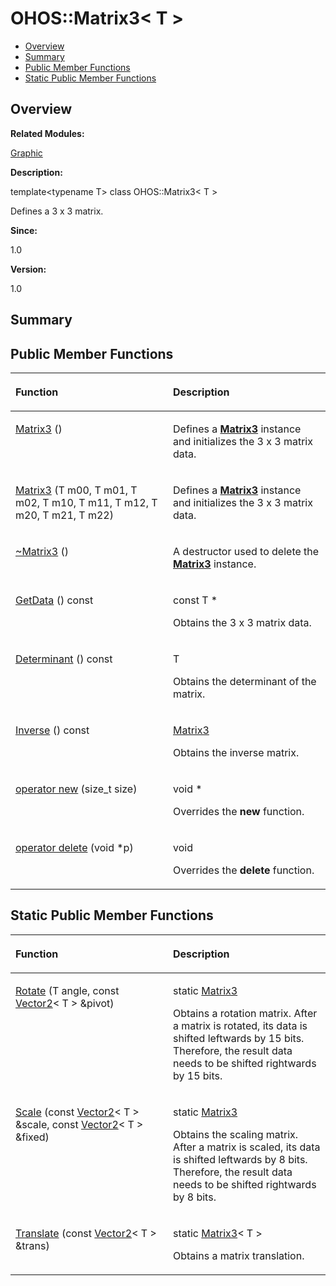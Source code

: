 # OHOS::Matrix3< T \><a name="EN-US_TOPIC_0000001055039548"></a>

-   [Overview](#section386546175165635)
-   [Summary](#section157087823165635)
-   [Public Member Functions](#pub-methods)
-   [Static Public Member Functions](#pub-static-methods)

## **Overview**<a name="section386546175165635"></a>

**Related Modules:**

[Graphic](graphic.md)

**Description:**

template<typename T\> class OHOS::Matrix3< T \>

Defines a 3 x 3 matrix. 

**Since:**

1.0

**Version:**

1.0

## **Summary**<a name="section157087823165635"></a>

## Public Member Functions<a name="pub-methods"></a>

<a name="table933725830165635"></a>
<table><thead align="left"><tr id="row1115124459165635"><th class="cellrowborder" valign="top" width="50%" id="mcps1.1.3.1.1"><p id="p1897201397165635"><a name="p1897201397165635"></a><a name="p1897201397165635"></a>Function</p>
</th>
<th class="cellrowborder" valign="top" width="50%" id="mcps1.1.3.1.2"><p id="p602531282165635"><a name="p602531282165635"></a><a name="p602531282165635"></a>Description</p>
</th>
</tr>
</thead>
<tbody><tr id="row1117874391165635"><td class="cellrowborder" valign="top" width="50%" headers="mcps1.1.3.1.1 "><p id="p971055069165635"><a name="p971055069165635"></a><a name="p971055069165635"></a><a href="graphic.md#ga8fedd026cac422882e9c0a0d5d1f3b50">Matrix3</a> ()</p>
</td>
<td class="cellrowborder" valign="top" width="50%" headers="mcps1.1.3.1.2 "><p id="p1826514908165635"><a name="p1826514908165635"></a><a name="p1826514908165635"></a> </p>
<p id="p259212125165635"><a name="p259212125165635"></a><a name="p259212125165635"></a>Defines a <strong id="b1260905481165635"><a name="b1260905481165635"></a><a name="b1260905481165635"></a><a href="ohos-matrix3-t.md">Matrix3</a></strong> instance and initializes the 3 x 3 matrix data. </p>
</td>
</tr>
<tr id="row2024278348165635"><td class="cellrowborder" valign="top" width="50%" headers="mcps1.1.3.1.1 "><p id="p188332237165635"><a name="p188332237165635"></a><a name="p188332237165635"></a><a href="graphic.md#ga068d055d130c7c46269072bf65254082">Matrix3</a> (T m00, T m01, T m02, T m10, T m11, T m12, T m20, T m21, T m22)</p>
</td>
<td class="cellrowborder" valign="top" width="50%" headers="mcps1.1.3.1.2 "><p id="p560715822165635"><a name="p560715822165635"></a><a name="p560715822165635"></a> </p>
<p id="p575347166165635"><a name="p575347166165635"></a><a name="p575347166165635"></a>Defines a <strong id="b635026736165635"><a name="b635026736165635"></a><a name="b635026736165635"></a><a href="ohos-matrix3-t.md">Matrix3</a></strong> instance and initializes the 3 x 3 matrix data. </p>
</td>
</tr>
<tr id="row906829433165635"><td class="cellrowborder" valign="top" width="50%" headers="mcps1.1.3.1.1 "><p id="p923363680165635"><a name="p923363680165635"></a><a name="p923363680165635"></a><a href="graphic.md#ga9cf7c2656623468c34003bb3c4056a72">~Matrix3</a> ()</p>
</td>
<td class="cellrowborder" valign="top" width="50%" headers="mcps1.1.3.1.2 "><p id="p1589326720165635"><a name="p1589326720165635"></a><a name="p1589326720165635"></a> </p>
<p id="p1224616503165635"><a name="p1224616503165635"></a><a name="p1224616503165635"></a>A destructor used to delete the <strong id="b846736227165635"><a name="b846736227165635"></a><a name="b846736227165635"></a><a href="ohos-matrix3-t.md">Matrix3</a></strong> instance. </p>
</td>
</tr>
<tr id="row1990190063165635"><td class="cellrowborder" valign="top" width="50%" headers="mcps1.1.3.1.1 "><p id="p2116314066165635"><a name="p2116314066165635"></a><a name="p2116314066165635"></a><a href="graphic.md#ga8fd60ee68cc3a51d8c7ea9d3d665323c">GetData</a> () const</p>
</td>
<td class="cellrowborder" valign="top" width="50%" headers="mcps1.1.3.1.2 "><p id="p1401512352165635"><a name="p1401512352165635"></a><a name="p1401512352165635"></a>const T * </p>
<p id="p1275152485165635"><a name="p1275152485165635"></a><a name="p1275152485165635"></a>Obtains the 3 x 3 matrix data. </p>
</td>
</tr>
<tr id="row579771177165635"><td class="cellrowborder" valign="top" width="50%" headers="mcps1.1.3.1.1 "><p id="p1746217482165635"><a name="p1746217482165635"></a><a name="p1746217482165635"></a><a href="graphic.md#ga5464ffd57d0abbd0381b2a6cf3a7d2fb">Determinant</a> () const</p>
</td>
<td class="cellrowborder" valign="top" width="50%" headers="mcps1.1.3.1.2 "><p id="p722175195165635"><a name="p722175195165635"></a><a name="p722175195165635"></a>T </p>
<p id="p1098789654165635"><a name="p1098789654165635"></a><a name="p1098789654165635"></a>Obtains the determinant of the matrix. </p>
</td>
</tr>
<tr id="row1031145129165635"><td class="cellrowborder" valign="top" width="50%" headers="mcps1.1.3.1.1 "><p id="p847194281165635"><a name="p847194281165635"></a><a name="p847194281165635"></a><a href="graphic.md#gabf1edc9a01bace13596de01615ae20a2">Inverse</a> () const</p>
</td>
<td class="cellrowborder" valign="top" width="50%" headers="mcps1.1.3.1.2 "><p id="p1088287770165635"><a name="p1088287770165635"></a><a name="p1088287770165635"></a><a href="ohos-matrix3-t.md">Matrix3</a> </p>
<p id="p101818777165635"><a name="p101818777165635"></a><a name="p101818777165635"></a>Obtains the inverse matrix. </p>
</td>
</tr>
<tr id="row1868685041165635"><td class="cellrowborder" valign="top" width="50%" headers="mcps1.1.3.1.1 "><p id="p1391330888165635"><a name="p1391330888165635"></a><a name="p1391330888165635"></a><a href="graphic.md#ga4854963aa969ee20a6cd174a70f5cd23">operator new</a> (size_t size)</p>
</td>
<td class="cellrowborder" valign="top" width="50%" headers="mcps1.1.3.1.2 "><p id="p1832983104165635"><a name="p1832983104165635"></a><a name="p1832983104165635"></a>void * </p>
<p id="p11037352165635"><a name="p11037352165635"></a><a name="p11037352165635"></a>Overrides the <strong id="b1412025819165635"><a name="b1412025819165635"></a><a name="b1412025819165635"></a>new</strong> function. </p>
</td>
</tr>
<tr id="row1400609230165635"><td class="cellrowborder" valign="top" width="50%" headers="mcps1.1.3.1.1 "><p id="p921271886165635"><a name="p921271886165635"></a><a name="p921271886165635"></a><a href="graphic.md#gadf1997a0f56ac2b220e7f0f8e8e0a6ef">operator delete</a> (void *p)</p>
</td>
<td class="cellrowborder" valign="top" width="50%" headers="mcps1.1.3.1.2 "><p id="p1501414129165635"><a name="p1501414129165635"></a><a name="p1501414129165635"></a>void </p>
<p id="p848396715165635"><a name="p848396715165635"></a><a name="p848396715165635"></a>Overrides the <strong id="b1458441360165635"><a name="b1458441360165635"></a><a name="b1458441360165635"></a>delete</strong> function. </p>
</td>
</tr>
</tbody>
</table>

## Static Public Member Functions<a name="pub-static-methods"></a>

<a name="table114274627165635"></a>
<table><thead align="left"><tr id="row1712795427165635"><th class="cellrowborder" valign="top" width="50%" id="mcps1.1.3.1.1"><p id="p1789722799165635"><a name="p1789722799165635"></a><a name="p1789722799165635"></a>Function</p>
</th>
<th class="cellrowborder" valign="top" width="50%" id="mcps1.1.3.1.2"><p id="p1205841079165635"><a name="p1205841079165635"></a><a name="p1205841079165635"></a>Description</p>
</th>
</tr>
</thead>
<tbody><tr id="row273776524165635"><td class="cellrowborder" valign="top" width="50%" headers="mcps1.1.3.1.1 "><p id="p1148074840165635"><a name="p1148074840165635"></a><a name="p1148074840165635"></a><a href="graphic.md#ga8bd72462c8fdba21d3a805a415a88d06">Rotate</a> (T angle, const <a href="ohos-vector2-t.md">Vector2</a>&lt; T &gt; &amp;pivot)</p>
</td>
<td class="cellrowborder" valign="top" width="50%" headers="mcps1.1.3.1.2 "><p id="p529217774165635"><a name="p529217774165635"></a><a name="p529217774165635"></a>static <a href="ohos-matrix3-t.md">Matrix3</a> </p>
<p id="p90326044165635"><a name="p90326044165635"></a><a name="p90326044165635"></a>Obtains a rotation matrix. After a matrix is rotated, its data is shifted leftwards by 15 bits. Therefore, the result data needs to be shifted rightwards by 15 bits. </p>
</td>
</tr>
<tr id="row725059262165635"><td class="cellrowborder" valign="top" width="50%" headers="mcps1.1.3.1.1 "><p id="p1081853051165635"><a name="p1081853051165635"></a><a name="p1081853051165635"></a><a href="graphic.md#ga915aa59cac37c6584fafb06a06046087">Scale</a> (const <a href="ohos-vector2-t.md">Vector2</a>&lt; T &gt; &amp;scale, const <a href="ohos-vector2-t.md">Vector2</a>&lt; T &gt; &amp;fixed)</p>
</td>
<td class="cellrowborder" valign="top" width="50%" headers="mcps1.1.3.1.2 "><p id="p1460390300165635"><a name="p1460390300165635"></a><a name="p1460390300165635"></a>static <a href="ohos-matrix3-t.md">Matrix3</a> </p>
<p id="p2073623022165635"><a name="p2073623022165635"></a><a name="p2073623022165635"></a>Obtains the scaling matrix. After a matrix is scaled, its data is shifted leftwards by 8 bits. Therefore, the result data needs to be shifted rightwards by 8 bits. </p>
</td>
</tr>
<tr id="row38496955165635"><td class="cellrowborder" valign="top" width="50%" headers="mcps1.1.3.1.1 "><p id="p484214865165635"><a name="p484214865165635"></a><a name="p484214865165635"></a><a href="graphic.md#gab1cbae80ef16538294c97ba81626970e">Translate</a> (const <a href="ohos-vector2-t.md">Vector2</a>&lt; T &gt; &amp;trans)</p>
</td>
<td class="cellrowborder" valign="top" width="50%" headers="mcps1.1.3.1.2 "><p id="p169427457165635"><a name="p169427457165635"></a><a name="p169427457165635"></a>static <a href="ohos-matrix3-t.md">Matrix3</a>&lt; T &gt; </p>
<p id="p1951420762165635"><a name="p1951420762165635"></a><a name="p1951420762165635"></a>Obtains a matrix translation. </p>
</td>
</tr>
</tbody>
</table>


